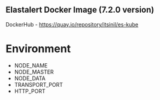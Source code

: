 
## Elastalert Docker Image (7.2.0 version)

DockerHub - https://quay.io/repository/itsinil/es-kube

# Environment

- NODE_NAME 
- NODE_MASTER 
- NODE_DATA 
- TRANSPORT_PORT 
- HTTP_PORT